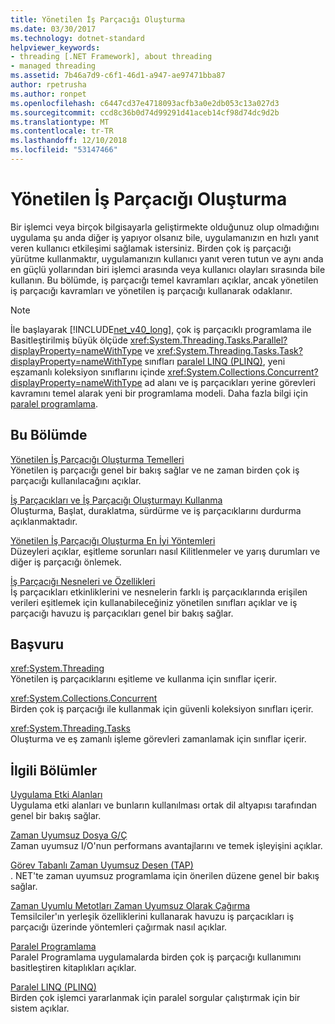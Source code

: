 ```yaml
---
title: Yönetilen İş Parçacığı Oluşturma
ms.date: 03/30/2017
ms.technology: dotnet-standard
helpviewer_keywords:
- threading [.NET Framework], about threading
- managed threading
ms.assetid: 7b46a7d9-c6f1-46d1-a947-ae97471bba87
author: rpetrusha
ms.author: ronpet
ms.openlocfilehash: c6447cd37e4718093acfb3a0e2db053c13a027d3
ms.sourcegitcommit: ccd8c36b0d74d99291d41aceb14cf98d74dc9d2b
ms.translationtype: MT
ms.contentlocale: tr-TR
ms.lasthandoff: 12/10/2018
ms.locfileid: "53147466"
---
```

# <a name="managed-threading"></a>Yönetilen İş Parçacığı Oluşturma
Bir işlemci veya birçok bilgisayarla geliştirmekte olduğunuz olup olmadığını uygulama şu anda diğer iş yapıyor olsanız bile, uygulamanızın en hızlı yanıt veren kullanıcı etkileşimi sağlamak istersiniz. Birden çok iş parçacığı yürütme kullanmaktır, uygulamanızın kullanıcı yanıt veren tutun ve aynı anda en güçlü yollarından biri işlemci arasında veya kullanıcı olayları sırasında bile kullanın. Bu bölümde, iş parçacığı temel kavramları açıklar, ancak yönetilen iş parçacığı kavramları ve yönetilen iş parçacığı kullanarak odaklanır.  
  
> [!NOTE]
>  İle başlayarak [!INCLUDE[net_v40_long](../../../includes/net-v40-long-md.md)], çok iş parçacıklı programlama ile Basitleştirilmiş büyük ölçüde <xref:System.Threading.Tasks.Parallel?displayProperty=nameWithType> ve <xref:System.Threading.Tasks.Task?displayProperty=nameWithType> sınıfları [paralel LINQ (PLINQ)](../../../docs/standard/parallel-programming/parallel-linq-plinq.md), yeni eşzamanlı koleksiyon sınıflarını içinde <xref:System.Collections.Concurrent?displayProperty=nameWithType> ad alanı ve iş parçacıkları yerine görevleri kavramını temel alarak yeni bir programlama modeli. Daha fazla bilgi için [paralel programlama](../../../docs/standard/parallel-programming/index.md).  
  
## <a name="in-this-section"></a>Bu Bölümde  
 [Yönetilen İş Parçacığı Oluşturma Temelleri](../../../docs/standard/threading/managed-threading-basics.md)  
 Yönetilen iş parçacığı genel bir bakış sağlar ve ne zaman birden çok iş parçacığı kullanılacağını açıklar.  
  
 [İş Parçacıkları ve İş Parçacığı Oluşturmayı Kullanma](../../../docs/standard/threading/using-threads-and-threading.md)  
 Oluşturma, Başlat, duraklatma, sürdürme ve iş parçacıklarını durdurma açıklanmaktadır.  
  
 [Yönetilen İş Parçacığı Oluşturma En İyi Yöntemleri](../../../docs/standard/threading/managed-threading-best-practices.md)  
 Düzeyleri açıklar, eşitleme sorunları nasıl Kilitlenmeler ve yarış durumları ve diğer iş parçacığı önlemek.  
  
 [İş Parçacığı Nesneleri ve Özellikleri](../../../docs/standard/threading/threading-objects-and-features.md)  
 İş parçacıkları etkinliklerini ve nesnelerin farklı iş parçacıklarında erişilen verileri eşitlemek için kullanabileceğiniz yönetilen sınıfları açıklar ve iş parçacığı havuzu iş parçacıkları genel bir bakış sağlar.  
  
## <a name="reference"></a>Başvuru  
 <xref:System.Threading>  
 Yönetilen iş parçacıklarını eşitleme ve kullanma için sınıflar içerir.  
  
 <xref:System.Collections.Concurrent>  
 Birden çok iş parçacığı ile kullanmak için güvenli koleksiyon sınıfları içerir.  
  
 <xref:System.Threading.Tasks>  
 Oluşturma ve eş zamanlı işleme görevleri zamanlamak için sınıflar içerir.  
  
## <a name="related-sections"></a>İlgili Bölümler  
 [Uygulama Etki Alanları](../../../docs/framework/app-domains/application-domains.md)  
 Uygulama etki alanları ve bunların kullanılması ortak dil altyapısı tarafından genel bir bakış sağlar.  
  
 [Zaman Uyumsuz Dosya G/Ç](../../../docs/standard/io/asynchronous-file-i-o.md)  
 Zaman uyumsuz I/O'nun performans avantajlarını ve temek işleyişini açıklar.  
  
 [Görev Tabanlı Zaman Uyumsuz Desen (TAP)](../../../docs/standard/asynchronous-programming-patterns/task-based-asynchronous-pattern-tap.md)  
 . NET'te zaman uyumsuz programlama için önerilen düzene genel bir bakış sağlar.  
  
 [Zaman Uyumlu Metotları Zaman Uyumsuz Olarak Çağırma](../../../docs/standard/asynchronous-programming-patterns/calling-synchronous-methods-asynchronously.md)  
 Temsilciler'ın yerleşik özelliklerini kullanarak havuzu iş parçacıkları iş parçacığı üzerinde yöntemleri çağırmak nasıl açıklar.  
  
 [Paralel Programlama](../../../docs/standard/parallel-programming/index.md)  
 Paralel Programlama uygulamalarda birden çok iş parçacığı kullanımını basitleştiren kitaplıkları açıklar.  
  
 [Paralel LINQ (PLINQ)](../../../docs/standard/parallel-programming/parallel-linq-plinq.md)  
 Birden çok işlemci yararlanmak için paralel sorgular çalıştırmak için bir sistem açıklar.
